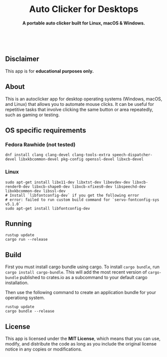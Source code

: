 <div align="center">
 <h1>Auto Clicker for Desktops</h1>
 <p>
  <b>A portable auto clicker built for Linux, macOS & Windows.</b>
 </p>
 <br>
 <br>
 <br>
</div>

## Disclaimer

This app is for **educational purposes only.**

## About

This is an autoclicker app for desktop operating systems (Windows, macOS, and Linux) that allows you to automate mouse clicks. It can be useful for repetitive tasks that involve clicking the same button or area repeatedly, such as gaming or testing.

## OS specific requirements

### Fedora Rawhide (not tested)

```shell
dnf install clang clang-devel clang-tools-extra speech-dispatcher-devel libxkbcommon-devel pkg-config openssl-devel libxcb-devel
```

### Linux

```shell
sudo apt-get install libx11-dev libxtst-dev libevdev-dev libxcb-render0-dev libxcb-shape0-dev libxcb-xfixes0-dev libspeechd-dev libxkbcommon-dev libssl-dev
# Install `libfontconfig-dev` if you get the following error
# error: failed to run custom build command for `servo-fontconfig-sys v5.1.0`
sudo apt-get install libfontconfig-dev
```

## Running

```shell
rustup update
cargo run --release
```

## Build

First you must install cargo bundle using cargo. To install `cargo bundle`, run `cargo install cargo-bundle`. This will add the most recent version of `cargo-bundle` published to crates.io as a subcommand to your default cargo installation.

Then use the following command to create an application bundle for your operationg system.

```shell
rustup update
cargo bundle --release
```

## License

This app is licensed under the **MIT License**, which means that you can use, modify, and distribute the code as long as you include the original license notice in any copies or modifications.

